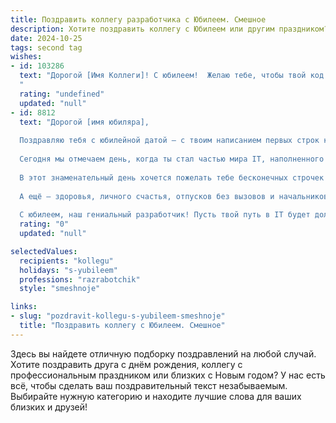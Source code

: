 ```yaml
---
title: Поздравить коллегу разработчика с Юбилеем. Смешное
description: Хотите поздравить коллегу с Юбилеем или другим праздником? Наш ИИ создаст незабываемое поздравление, а вы обязательно выделитесь среди других.  
date: 2024-10-25
tags: second tag
wishes:
- id: 103286
  text: "Дорогой [Имя Коллеги]! С юбилеем!  Желаю тебе, чтобы твой код всегда был чистым, как слеза младенца (ну, или хотя бы как твой рабочий стол после генеральной уборки!), баги исчезали сами собой, а дедлайны —  только снились в кошмарах конкурентам. Пусть зарплата растёт экспоненциально, а количество строк в твоём коде —  линейно (шутка!).  Счастья, здоровья и ещё много-много крутых проектов!
  "
  rating: "undefined"
  updated: "null"
- id: 8812
  text: "Дорогой [имя юбиляра],
  
  Поздравляю тебя с юбилейной датой – с твоим написанием первых строк кода!
  
  Сегодня мы отмечаем день, когда ты стал частью мира IT, наполненного ошибками, дедлайнами и бесконечными коммитами.
  
  В этот знаменательный день хочется пожелать тебе бесконечных строчек кода без багов, идеальных компиляций и лояльных пользователей. Пусть твои программы запускаются с первого раза, а проекты не зависают.
  
  А ещё – здоровья, личного счастья, отпусков без вызовов и начальников с чувством юмора.
  
  С юбилеем, наш гениальный разработчик! Пусть твой путь в IT будет долгим, успешным и переполненным интересными задачами!"
  rating: "0"
  updated: "null"

selectedValues:
  recipients: "kollegu"
  holidays: "s-yubileem"
  professions: "razrabotchik"
  style: "smeshnoje"

links:
- slug: "pozdravit-kollegu-s-yubileem-smeshnoje"
  title: "Поздравить коллегу с Юбилеем. Смешное"
---
```


Здесь вы найдете отличную подборку поздравлений на любой случай. 
Хотите поздравить друга с днём рождения, коллегу с профессиональным праздником или близких с Новым годом? У нас есть всё, чтобы сделать ваш поздравительный текст незабываемым. Выбирайте нужную категорию и находите лучшие слова для ваших близких и друзей!
